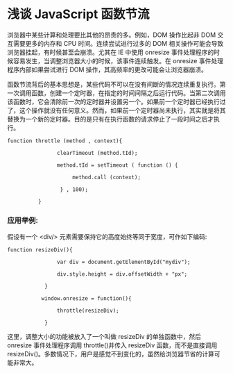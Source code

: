 # 浅谈 JavaScript 函数节流

浏览器中某些计算和处理要比其他的昂贵的多。例如，DOM 操作比起非 DOM 交互需要更多的内存和 CPU 时间。连续尝试进行过多的 DOM 相关操作可能会导致 浏览器挂起，有时候甚至会崩溃。尤其在 IE 中使用 onresize 事件处理程序的时候容易发生，当调整浏览器大小的时候，该事件连续触发。在 onresize 事件处理程序内部如果尝试进行 DOM 操作，其高频率的更改可能会让浏览器崩溃。

函数节流背后的基本思想是，某些代码不可以在没有间断的情况连续重复执行。第一次调用函数，创建一个定时器，在指定的时间间隔之后运行代码。当第二次调用 该函数时，它会清除前一次的定时器并设置另一个。如果前一个定时器已经执行过了，这个操作就没有任何意义。然而，如果前一个定时器尚未执行，其实就是将其 替换为一个新的定时器。目的是只有在执行函数的请求停止了一段时间之后才执行。

```
function throttle (method , context){  
  
                clearTimeout (method.tId);  
  
                method.tId = setTimeout ( function () {  
  
                     method.call (context);  
  
                 } , 100);  
  
          }  
```

### 应用举例:

假设有一个 <div/\> 元素需要保持它的高度始终等同于宽度，可作如下编码:

```
function resizeDiv(){  
  
                var div = document.getElementById("mydiv");  
  
                div.style.height = div.offsetWidth + "px";  
  
            }  
  
           window.onresize = function(){  
  
                throttle(resizeDiv);  
  
            }  
```

这里，调整大小的功能被放入了一个叫做 resizeDiv 的单独函数中，然后 onresize 事件处理程序调用 throttle()并传入 resizeDiv 函数，而不是直接调用 resizeDiv()。多数情况下，用户是感觉不到变化的，虽然给浏览器节省的计算可能非常大。